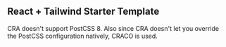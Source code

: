 ## React + Tailwind Starter Template

CRA doesn't support PostCSS 8. Also since CRA doesn't let you override the PostCSS configuration natively, CRACO is used.
